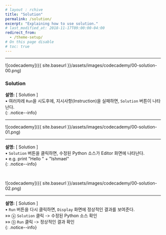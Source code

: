 ```yaml
---
# layout : rchive
title: "Solution"
permalink: /solution/
excerpt: "Explaining how to use solution."
# last_modified_at: 2018-11-17T09:00:00-04:00
redirect_from:
  - /theme-setup/
# On this page disable
# toc: true
---
```

    
    
<hr/>

![codecademy]({{ site.baseurl }}/assets/images/codecademy/00-solution-00.png)    

### Solution

**설명:** [ Solution ]    
• 여러차레 `Run`을 시도후에, 지시사항(Instruction)을 실패하면, `Solution` 버튼이 나타난다.    
{: .notice--info}

<hr>

![codecademy]({{ site.baseurl }}/assets/images/codecademy/00-solution-01.png)    
<hr/>

**설명:** [ Solution ]    
• `Solution` 버튼을 클릭하면, 수정된 Python 소스가 Editor 화면에 나타난다.    
• e.g. print "Hello " + "Ishmael"   
{: .notice--info}


<br>

![codecademy]({{ site.baseurl }}/assets/images/codecademy/00-solution-02.png)    
<hr/>

**설명:** [ Solution ]    
• `Run` 버튼을 다시 클릭하면, `Display` 화면에 정상적인 결과를 보여준다.   
  »»  ⓐ `Solution` 클릭 -> 수정된 Python 소스 확인    
  »»  ⓑ `Run` 클릭      -> 정상적인 결과 확인     
{: .notice--info}
